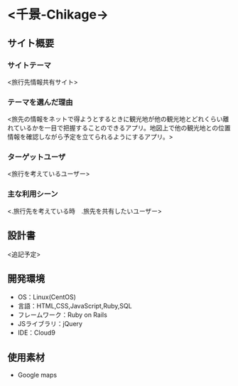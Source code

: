 # <千景-Chikage->

## サイト概要
### サイトテーマ
<旅行先情報共有サイト>

### テーマを選んだ理由
<旅先の情報をネットで得ようとするときに観光地が他の観光地とどれくらい離れているかを一目で把握することのできるアプリ。地図上で他の観光地との位置情報を確認しながら予定を立てられるようにするアプリ。>

### ターゲットユーザ
<旅行を考えているユーザー>

### 主な利用シーン
<.旅行先を考えている時　.旅先を共有したいユーザー>

## 設計書
<追記予定>

## 開発環境
- OS：Linux(CentOS)
- 言語：HTML,CSS,JavaScript,Ruby,SQL
- フレームワーク：Ruby on Rails
- JSライブラリ：jQuery
- IDE：Cloud9

## 使用素材
- Google maps